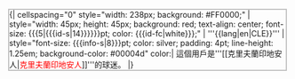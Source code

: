 <div style="float: left; border: solid silver 2px; margin: 1px;">
{| cellspacing="0" style="width: 238px; background: #FF0000;"
| style="width: 45px; height: 45px; background: red; text-align: center; font-size: {{{5|{{{id-s|14}}}}}}pt; color: {{{id-fc|white}}};" | '''{{lang|en|CLE}}'''
| style="font-size: {{{info-s|8}}}pt; color: silver; padding: 4pt; line-height: 1.25em; background-color: #00004d" color:| 這個用戶是'''[[克里夫蘭印地安人|<span style="color: red">克里夫蘭印地安人</span>]]'''的球迷。
|}</div>